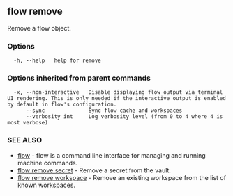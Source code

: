 ## flow remove

Remove a flow object.

### Options

```
  -h, --help   help for remove
```

### Options inherited from parent commands

```
  -x, --non-interactive   Disable displaying flow output via terminal UI rendering. This is only needed if the interactive output is enabled by default in flow's configuration.
      --sync              Sync flow cache and workspaces
      --verbosity int     Log verbosity level (from 0 to 4 where 4 is most verbose)
```

### SEE ALSO

* [flow](flow.md)	 - flow is a command line interface for managing and running machine commands.
* [flow remove secret](flow_remove_secret.md)	 - Remove a secret from the vault.
* [flow remove workspace](flow_remove_workspace.md)	 - Remove an existing workspace from the list of known workspaces.

